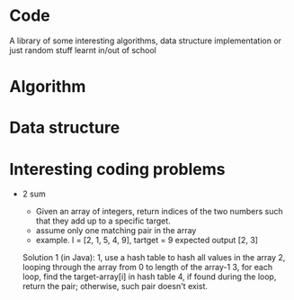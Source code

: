 # Code
A library of some interesting algorithms, data structure implementation or just random stuff learnt in/out of school

# Algorithm 


# Data structure


# Interesting coding problems

* 2 sum
  - Given an array of integers, return indices of the two numbers such that they add up to a specific target.
  - assume only one matching pair in the array
  - example. l = [2, 1, 5, 4, 9], tartget = 9
             expected output [2, 3]
  
  Solution 1 (in Java):
    1, use a hash table to hash all values in the array
    2, looping through the array from 0 to length of the array-1
    3, for each loop, find the target-array[i] in hash table
    4, if found during the loop, return the pair; otherwise, such pair doesn't exist.
